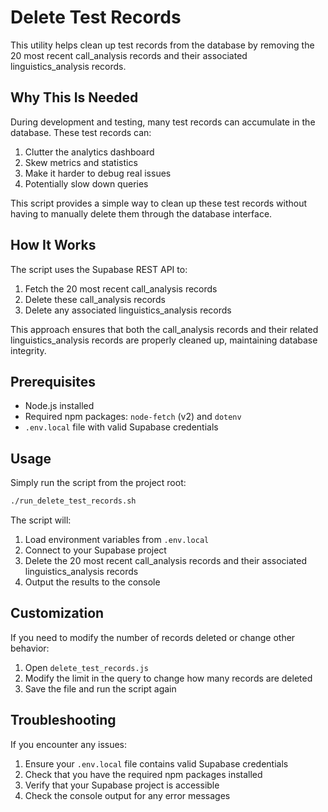 # Delete Test Records

This utility helps clean up test records from the database by removing the 20 most recent call_analysis records and their associated linguistics_analysis records.

## Why This Is Needed

During development and testing, many test records can accumulate in the database. These test records can:

1. Clutter the analytics dashboard
2. Skew metrics and statistics
3. Make it harder to debug real issues
4. Potentially slow down queries

This script provides a simple way to clean up these test records without having to manually delete them through the database interface.

## How It Works

The script uses the Supabase REST API to:

1. Fetch the 20 most recent call_analysis records
2. Delete these call_analysis records
3. Delete any associated linguistics_analysis records

This approach ensures that both the call_analysis records and their related linguistics_analysis records are properly cleaned up, maintaining database integrity.

## Prerequisites

- Node.js installed
- Required npm packages: `node-fetch` (v2) and `dotenv`
- `.env.local` file with valid Supabase credentials

## Usage

Simply run the script from the project root:

```bash
./run_delete_test_records.sh
```

The script will:
1. Load environment variables from `.env.local`
2. Connect to your Supabase project
3. Delete the 20 most recent call_analysis records and their associated linguistics_analysis records
4. Output the results to the console

## Customization

If you need to modify the number of records deleted or change other behavior:

1. Open `delete_test_records.js`
2. Modify the limit in the query to change how many records are deleted
3. Save the file and run the script again

## Troubleshooting

If you encounter any issues:

1. Ensure your `.env.local` file contains valid Supabase credentials
2. Check that you have the required npm packages installed
3. Verify that your Supabase project is accessible
4. Check the console output for any error messages
